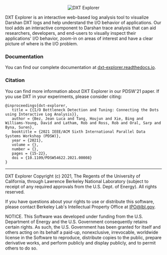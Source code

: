 <p align="center">
  <img src="https://github.com/hpc-io/dxt-explorer/raw/main/dxt-explorer.png" alt="DXT Explorer"/>
</p>

DXT Explorer is an interactive web-based log analysis tool to visualize Darshan DXT logs and help understand the I/O behavior of applications. Our tool adds an interactive component to Darshan trace analysis that can aid researchers, developers, and end-users to visually inspect their applications' I/O behavior, zoom-in on areas of interest and have a clear picture of where is the I/O problem. 

### Documentation

You can find our complete documentation at [dxt-explorer.readthedocs.io](https://dxt-explorer.readthedocs.io).

### Citation

You can find more information about DXT Explorer in our PDSW'21 paper. If you use DXT in your experiments, please consider citing:

```
@inproceedings{dxt-explorer,
   title = {{I/O Bottleneck Detection and Tuning: Connecting the Dots using Interactive Log Analysis}},
   author = {Bez, Jean Luca and Tang, Houjun and Xie, Bing and Williams-Young, David and Latham, Rob and Ross, Rob and Oral, Sarp and Byna, Suren},
   booktitle = {2021 IEEE/ACM Sixth International Parallel Data Systems Workshop (PDSW)},
   year = {2021},
   volume = {},
   number = {},
   pages = {15-22},
   doi = {10.1109/PDSW54622.2021.00008}
}
```
---

DXT Explorer Copyright (c) 2021, The Regents of the University of California, through Lawrence Berkeley National Laboratory (subject to receipt of any required approvals from the U.S. Dept. of Energy). All rights reserved.

If you have questions about your rights to use or distribute this software, please contact Berkeley Lab's Intellectual Property Office at IPO@lbl.gov.

NOTICE.  This Software was developed under funding from the U.S. Department of Energy and the U.S. Government consequently retains certain rights.  As such, the U.S. Government has been granted for itself and others acting on its behalf a paid-up, nonexclusive, irrevocable, worldwide license in the Software to reproduce, distribute copies to the public, prepare derivative works, and perform publicly and display publicly, and to permit others to do so.
